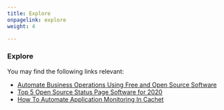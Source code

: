 ```yaml
---
title: Explore
onpagelink: explore
weight: 4

---
```



### **Explore**

You may find the following links relevant:

- [Automate Business Operations Using Free and Open Source Software](https://blog.containerize.com/2020/08/27/automate-business-operations-using-open-source-software/)
- [Top 5 Open Source Status Page Software for 2020](https://blog.containerize.com/2020/11/20/top-5-open-source-status-page-software-for-2020/)
- [How To Automate Application Monitoring In Cachet](https://blog.containerize.com/2020/12/04/how-to-automate-application-monitoring-in-cachet/)
 
